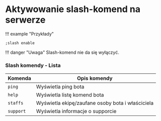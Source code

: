 # Aktywowanie slash-komend na serwerze

!!! example "Przykłady"

```
;slash enable 
```

!!! danger "Uwaga"
    Slash-komend nie da się wyłączyć. 

### Slash komendy - Lista

| Komenda      | Opis komendy | 
| ----------- | ------------------------------------ |
| `ping`   | Wyświetla ping bota |  
| `help`   | Wyświetla listę komend bota | 
| `staffs` | Wyświetla ekipę/zaufane osoby bota i właściciela |
| `support`| Wyświetla informacje o supporcie |